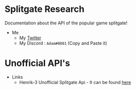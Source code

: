 # Splitgate Research
Documentation about the API of the popular game splitgate!

- Me
  - My [Twitter](https://twitter.com/notfakeadam)
  - My Discord : `Adаm#0001` (Copy and Paste it)

# Unofficial API's
- Links
  - Henrik-3 Unofficial Splitgate Api - It can be found [here](https://github.com/Henrik-3/unofficial-splitgate-api)

